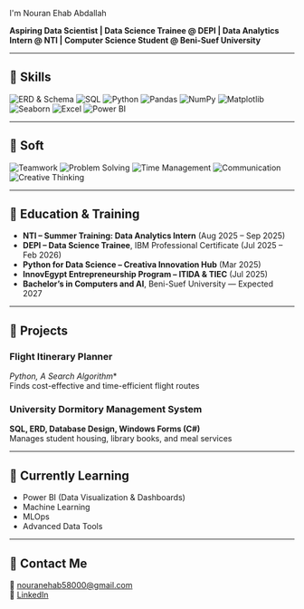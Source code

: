 I'm Nouran Ehab Abdallah

**Aspiring Data Scientist | Data Science Trainee @ DEPI | Data Analytics Intern @ NTI | Computer Science Student @ Beni-Suef University**

---

## 🔹 Skills

![ERD & Schema](https://img.shields.io/badge/Database-8A2BE2?style=for-the-badge&logo=postgresql&logoColor=white)
![SQL](https://img.shields.io/badge/SQL-26418F?style=for-the-badge&logo=mysql&logoColor=white)
![Python](https://img.shields.io/badge/Python-3776AB?style=for-the-badge&logo=python&logoColor=white)
![Pandas](https://img.shields.io/badge/Pandas-150458?style=for-the-badge&logo=pandas&logoColor=white)
![NumPy](https://img.shields.io/badge/NumPy-013243?style=for-the-badge&logo=numpy&logoColor=white)
![Matplotlib](https://img.shields.io/badge/Matplotlib-11557C?style=for-the-badge&logo=matplotlib&logoColor=white)
![Seaborn](https://img.shields.io/badge/Seaborn-4C72B0?style=for-the-badge&logo=seaborn&logoColor=white)
![Excel](https://img.shields.io/badge/Excel-217346?style=for-the-badge&logo=microsoftexcel&logoColor=white)
![Power BI](https://img.shields.io/badge/Power%20BI-F2C811?style=for-the-badge&logo=powerbi&logoColor=black)


---
## 🔹 Soft 

![Teamwork](https://img.shields.io/badge/Teamwork-4CAF50?style=for-the-badge&logo=appveyor&logoColor=white)
![Problem Solving](https://img.shields.io/badge/Problem_Solving-F44336?style=for-the-badge&logo=appveyor&logoColor=white)
![Time Management](https://img.shields.io/badge/Time_Management-2196F3?style=for-the-badge&logo=appveyor&logoColor=white)
![Communication](https://img.shields.io/badge/Communication-FF9800?style=for-the-badge&logo=appveyor&logoColor=white)
![Creative Thinking](https://img.shields.io/badge/Creative_Thinking-9C27B0?style=for-the-badge&logo=appveyor&logoColor=white)

---

## 🔹 Education & Training

- **NTI – Summer Training: Data Analytics Intern** (Aug 2025 – Sep 2025)  
- **DEPI – Data Science Trainee**, IBM Professional Certificate (Jul 2025 – Feb 2026)  
- **Python for Data Science – Creativa Innovation Hub** (Mar 2025)  
- **InnovEgypt Entrepreneurship Program – ITIDA & TIEC** (Jul 2025)  
- **Bachelor’s in Computers and AI**, Beni-Suef University — Expected 2027

---

## 🔹 Projects

### Flight Itinerary Planner
**Python, A* Search Algorithm**  
Finds cost-effective and time-efficient flight routes  

### University Dormitory Management System
**SQL, ERD, Database Design, Windows Forms (C#)**  
Manages student housing, library books, and meal services  

---

## 🔹 Currently Learning

- Power BI (Data Visualization & Dashboards)  
- Machine Learning  
- MLOps  
- Advanced Data Tools

---

## 🔹 Contact Me

📧 nouranehab58000@gmail.com  
🔗 [LinkedIn](https://www.linkedin.com/in/nouran-ehab-3082562a4/)
